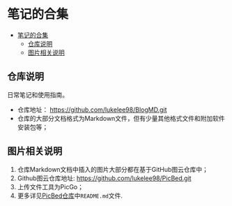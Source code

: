 # 笔记的合集

<!-- @import "[TOC]" {cmd="toc" depthFrom=1 depthTo=6 orderedList=false} -->

<!-- code_chunk_output -->

- [笔记的合集](#笔记的合集)
  - [仓库说明](#仓库说明)
  - [图片相关说明](#图片相关说明)

<!-- /code_chunk_output -->

## 仓库说明
日常笔记和使用指南。  
+ 仓库地址： https://github.com/lukelee98/BlogMD.git  
+ 仓库的大部分文档格式为Markdown文件，但有少量其他格式文件和附加软件安装包等；   


## 图片相关说明
1. 仓库Markdown文档中插入的图片大部分都在基于GitHub图云仓库中；  
2. Github图云仓库地址: https://github.com/lukelee98/PicBed.git   
3. 上传文件工具为PicGo；  
4. 更多详见[PicBed仓库](https://github.com/lukelee98/PicBed.git)中`README.md`文件.  